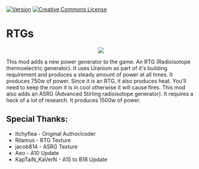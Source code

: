[![Version](https://img.shields.io/badge/Rimworld-B18-0E4A9B.svg?style=for-the-badge)](https://ludeon.com/forums/index.php?topic=25325) <a rel="license" href="http://creativecommons.org/licenses/by-nc-sa/4.0/"><img alt="Creative Commons License" style="border-width:0" src="https://forthebadge.com/images/badges/cc-nc-sa.svg" /></a> 
# RTGs

<p align="center"><img src="https://i.imgur.com/Ae9Wmbg.png" /></p>

This mod adds a new power generator to the game. An RTG (Radioisotope thermoelectric generator). It uses Uranium as part of it's building requirement and produces a steady amount of power at all times. It produces 750w of power.
Since it is an RTG, it also produces heat. You'll need to keep the room it is in cool otherwise it will cause fires.
This mod also adds an ASRG (Advanced Stirling radioisotope generator). It requires a heck of a lot of research. It produces 1500w of power.

## Special Thanks:
- Itchyflea - Original Author/coder
- Rilamus - RTG Texture
- jacob814 - ASRG Texture
- Aeo - A10 Update
- KapTaiN_KaVerN - A15 to B18 Update
